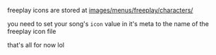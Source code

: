 freeplay icons are stored at [images/menus/freeplay/characters/](../../images/menus/freeplay/characters/)

you need to set your song's `icon` value in it's meta to the name of the freeplay icon file

that's all for now lol
